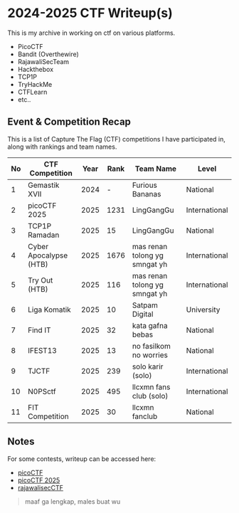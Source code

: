 ﻿# 2024-2025 CTF Writeup(s)

This is my archive in working on ctf on various platforms.

* PicoCTF
* Bandit (Overthewire)
* RajawaliSecTeam
* Hackthebox
* TCP1P
* TryHackMe
* CTFLearn
* etc..

## Event & Competition Recap

This is a list of Capture The Flag (CTF) competitions I have participated in, along with rankings and team names.


| No | CTF Competition        | Year | Rank     | Team Name                     | Level         |
|----|------------------------|------|----------|-------------------------------|---------------|
| 1  | Gemastik XVII          | 2024 | -        | Furious Bananas               | National      |
| 2  | picoCTF 2025           | 2025 | 1231     | LingGangGu                    | International |
| 3  | TCP1P Ramadan          | 2025 | 15       | LingGangGu                    | National      |
| 4  | Cyber Apocalypse (HTB) | 2025 | 1676     | mas renan tolong yg smngat yh | International |
| 5  | Try Out (HTB)          | 2025 | 116      | mas renan tolong yg smngat yh | International |
| 6  | Liga Komatik           | 2025 | 10       | Satpam Digital                | University    |
| 7  | Find IT                | 2025 | 32       | kata gafna bebas              | National      |
| 8  | IFEST13                | 2025 | 13 | no fasilkom no worries        | National      |
| 9  | TJCTF                  | 2025 | 239      | solo karir (solo)             | International |
| 10 | N0PSctf                | 2025 | 495      | llcxmn fans club (solo)       | International |
| 11 | FIT Competition        | 2025 | 30       | llcxmn fanclub                | National      |

## Notes

For some contests, writeup can be accessed here:
- [picoCTF](https://github.com/gafnaa/picoctf-writeup)
- [picoCTF 2025](https://github.com/gafnaa/picoctf2025-LingGanGu)
- [rajawalisecCTF](https://github.com/gafnaa/ctf-rajawalisec)


> maaf ga lengkap, males buat wu
